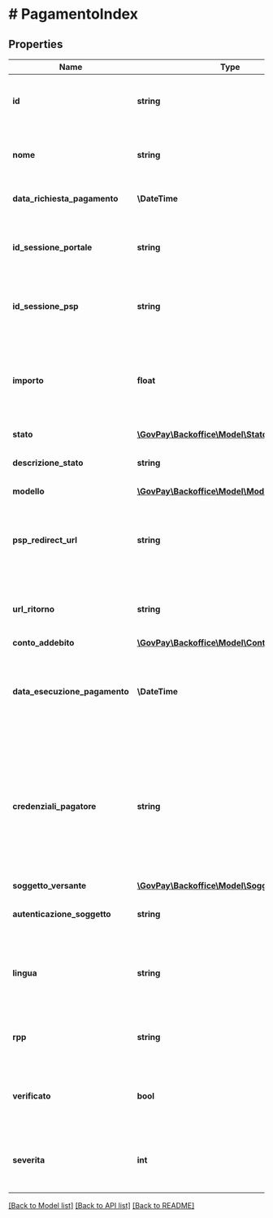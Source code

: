 # # PagamentoIndex

## Properties

Name | Type | Description | Notes
------------ | ------------- | ------------- | -------------
**id** | **string** | Identificativo del pagamento assegnato da GovPay |
**nome** | **string** | Identificativo del pagamento assegnato da GovPay | [optional]
**data_richiesta_pagamento** | **\DateTime** | Data di richiesta del pagamento | [optional]
**id_sessione_portale** | **string** | Identificativo del pagamento assegnato dal portale chiamante | [optional]
**id_sessione_psp** | **string** | Identificativo del pagamento assegnato dal psp utilizzato | [optional]
**importo** | **float** | Importo del pagamento. Corrisponde alla somma degli importi delle pendenze al momento della richiesta | [optional]
**stato** | [**\GovPay\Backoffice\Model\StatoPagamento**](StatoPagamento.md) |  |
**descrizione_stato** | **string** | Descrizione estesa dello stato del pagamento | [optional]
**modello** | [**\GovPay\Backoffice\Model\ModelloPagamento**](ModelloPagamento.md) |  | [optional]
**psp_redirect_url** | **string** | Url di redirect al psp inviata al versante per perfezionare il pagamento, se previsto dal modello | [optional]
**url_ritorno** | **string** | url di ritorno al portale al termine della sessione di pagamento | [optional]
**conto_addebito** | [**\GovPay\Backoffice\Model\ContoAddebito**](ContoAddebito.md) |  | [optional]
**data_esecuzione_pagamento** | **\DateTime** | data in cui si richiede che venga effettuato il pagamento, se diversa dalla data corrente. | [optional]
**credenziali_pagatore** | **string** | Eventuali credenziali richieste dal PSP necessarie per completare l&#39;operazione (ad esempio un codice bilaterale utilizzabile una sola volta). | [optional]
**soggetto_versante** | [**\GovPay\Backoffice\Model\Soggetto**](Soggetto.md) |  | [optional]
**autenticazione_soggetto** | **string** | modalita&#39; di autenticazione del soggetto versante | [optional]
**lingua** | **string** | Indica il codice della lingua da utilizzare per l’esposizione delle pagine web. | [optional] [default to 'IT']
**rpp** | **string** | Url per le richieste di pagamento oggetto del Pagamento | [optional]
**verificato** | **bool** | indicazione se eventuali anomalie sono state verificate da un operatore | [optional]
**severita** | **int** | indica il livello di severita dell&#39;errore che ha portato il pagamento in stato FALLITO | [optional]

[[Back to Model list]](../../README.md#models) [[Back to API list]](../../README.md#endpoints) [[Back to README]](../../README.md)
